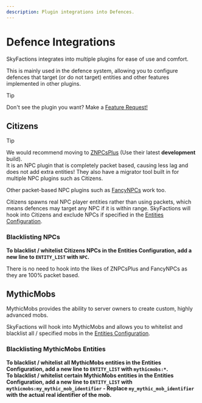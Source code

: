 ```yaml
---
description: Plugin integrations into Defences.
---
```


# Defence Integrations
SkyFactions integrates into multiple plugins for ease of use and comfort.

This is mainly used in the defence system, allowing you to configure defences that target (or do not target) entities and other features implemented in other plugins.

>[!TIP]
> Don't see the plugin you want?
> Make a [Feature Request!](https://github.com/TerraByteDev/SkyFactionsReborn/issues/new?assignees=&labels=enhancement&projects=&template=feature-request.yml)

## Citizens
>[!TIP]
>We would recommend moving to [ZNPCsPlus](https://github.com/Pyrbu/ZNPCsPlus) (Use their latest **development** build).\
>It is an NPC plugin that is completely packet based, causing less lag and does not add extra entities!
>They also have a migrator tool built in for multiple NPC plugins such as Citizens.
>
>Other packet-based NPC plugins such as [FancyNPCs](https://modrinth.com/plugin/fancynpcs) work too.

Citizens spawns real NPC player entities rather than using packets, which means defences may target any NPC if it is within range.
SkyFactions will hook into Citizens and exclude NPCs if specified in the [Entities Configuration](managing_entities.md).

### Blacklisting NPCs
**To blacklist / whitelist Citizens NPCs in the Entities Configuration, add a new line to `ENTITY_LIST` with `NPC`.**

There is no need to hook into the likes of ZNPCsPlus and FancyNPCs as they are 100% packet based.

## MythicMobs
MythicMobs provides the ability to server owners to create custom, highly advanced mobs.

SkyFactions will hook into MythicMobs and allows you to whitelist and blacklist all / specified mobs in the [Entities Configuration](managing_entities.md).

### Blacklisting MythicMobs Entities
**To blacklist / whitelist all MythicMobs entities in the Entities Configuration, add a new line to `ENTITY_LIST` with `mythicmobs:*`.**
\
**To blacklist / whitelist certain MythicMobs entities in the Entities Configuration, add a new line to `ENTITY_LIST` with `mythicmobs:my_mythic_mob_identifier` - Replace `my_mythic_mob_identifier` with the actual real identifier of the mob.**